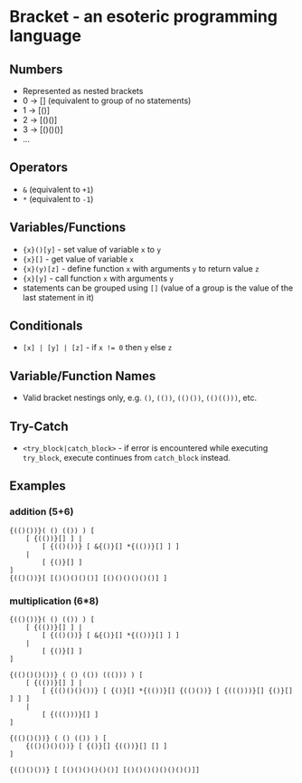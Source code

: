 # Bracket - an esoteric programming language 

## Numbers 
- Represented as nested brackets
- 0 -> [] (equivalent to group of no statements)
- 1 -> [()]
- 2 -> [()()]
- 3 -> [()()()]
- ...

## Operators
- `&` (equivalent to `+1`)
- `*` (equivalent to `-1`)

## Variables/Functions
- `{x}()[y]` - set value of variable `x` to `y`
- `{x}[]` - get value of variable `x`
- `{x}(y)[z]` - define function `x` with arguments `y` to return value `z`
- `{x}[y]` - call function `x` with arguments `y`
- statements can be grouped using `[]` (value of a group is the value of the last statement in it)

## Conditionals
- `[x] | [y] | [z]` - if `x != 0` then `y` else `z`

## Variable/Function Names
- Valid bracket nestings only, e.g. `()`, `(())`, `(()())`, `(()(()))`, etc.

## Try-Catch
- `<try_block|catch_block>` - if error is encountered while executing `try_block`, execute continues from `catch_block` instead.

## Examples 
### addition (5+6)
```
{(()())}( () (()) ) [
    [ {(())}[] ] | 
        [ {(()())} [ &{()}[] *{(())}[] ] ]
    |
        [ {()}[] ]
]
{(()())}[ [()()()()()] [()()()()()()] ]
```

### multiplication (6*8)
```
{(()())}( () (()) ) [
    [ {(())}[] ] | 
        [ {(()())} [ &{()}[] *{(())}[] ] ]
    |
        [ {()}[] ]
]

{(()()()())} ( () (()) ((())) ) [
    [ {(())}[] ] |
        [ {(()()()())} [ {()}[] *{(())}[] {(()())} [ {((()))}[] {()}[] ] ] ]
    |
        [ {((()))}[] ]
]

{(()()())} ( () (()) ) [
    {(()()()())} [ {()}[] {(())}[] [] ]
]

{(()()())} [ [()()()()()()] [()()()()()()()()]]
```